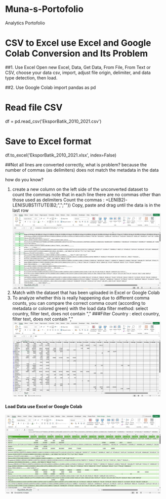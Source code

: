 # Muna-s-Portofolio
Analytics Portofolio

# CSV to Excel use Excel and Google Colab Conversion and Its Problem 
##1. Use Excel
   Open new Excel, Data, Get Data, From File, From Text or CSV, choose your data csv, import, adjust file origin, delimiter, and data type detection, then load.

##2. Use Google Colab
import pandas as pd

# Read file CSV
df = pd.read_csv('EksporBatik_2010_2021.csv')

# Save to Excel format
df.to_excel('EksporBatik_2010_2021.xlsx', index=False)

##Not all lines are converted correctly, what is problem?
because the number of commas (as delimiters) does not match the metadata in the data

how do you know? 
1. create a new column on the left side of the unconverted dataset to count the commas
note that in each line there are no commas other than those used as delimiters
Count the commas : =LEN(B2)-LEN(SUBSTITUTE(B2;",";""))
Copy, paste and drag until the data is in the last row
![](Count%20Commas.JPG) 
3. Match with the dataset that has been uploaded in Excel or Google Colab
4. To analyze whether this is really happening due to different comma counts, you can compare the correct comma count (according to metadata or colored green) with the load data
filter method: select country, filter text, does not contain ","
###Filter Country : elect country, filter text, does not contain ","
![](Filter%20Country.JPG)
#### Load Data use Excel or Google Colab
![](Data%20Load.JPG) 
